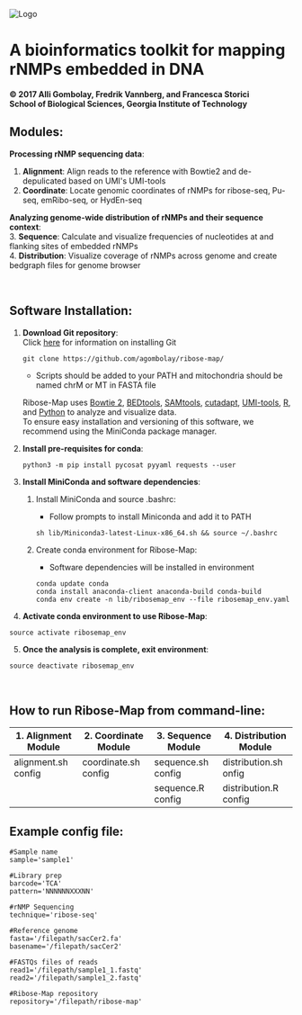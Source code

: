 ![Logo](https://github.com/agombolay/ribose-map/blob/master/logo.png)
# A bioinformatics toolkit for mapping rNMPs embedded in DNA
**© 2017 Alli Gombolay, Fredrik Vannberg, and Francesca Storici**  
**School of Biological Sciences, Georgia Institute of Technology**

## Modules:
**Processing rNMP sequencing data**:  
1. **Alignment**: Align reads to the reference with Bowtie2 and de-depulicated based on UMI's UMI-tools  
2. **Coordinate**: Locate genomic coordinates of rNMPs for ribose-seq, Pu-seq, emRibo-seq, or HydEn-seq  

**Analyzing genome-wide distribution of rNMPs and their sequence context**:  
3. **Sequence**: Calculate and visualize frequencies of nucleotides at and flanking sites of embedded rNMPs  
4. **Distribution**: Visualize coverage of rNMPs across genome and create bedgraph files for genome browser  
 
&nbsp;
## Software Installation:

1. **Download Git repository**:  
    Click [here](https://git-scm.com/book/en/v2/Getting-Started-Installing-Git) for information on installing Git
    ```
    git clone https://github.com/agombolay/ribose-map/
    ```
    * Scripts should be added to your PATH and mitochondria should be named chrM or MT in FASTA file 

    Ribose-Map uses [Bowtie 2](https://sourceforge.net/projects/bowtie-bio/files/bowtie2/2.3.1), [BEDtools](http://bedtools.readthedocs.io/en/latest/content/installation.html), [SAMtools](http://www.htslib.org/download/), [cutadapt](http://cutadapt.readthedocs.io/en/stable/), [UMI-tools](https://github.com/CGATOxford/UMI-tools), [R](https://cran.r-project.org/), and [Python](https://www.python.org/) to analyze and visualize data.  
To ensure easy installation and versioning of this software, we recommend using the MiniConda package manager.

2. **Install pre-requisites for conda**:
     ```
     python3 -m pip install pycosat pyyaml requests --user
     ```

3. **Install MiniConda and software dependencies**:  

     1. Install MiniConda and source .bashrc:  
        * Follow prompts to install Miniconda and add it to PATH 
        ```
        sh lib/Miniconda3-latest-Linux-x86_64.sh && source ~/.bashrc
        ```

     2. Create conda environment for Ribose-Map:  
        * Software dependencies will be installed in environment
        ```
        conda update conda
        conda install anaconda-client anaconda-build conda-build
        conda env create -n lib/ribosemap_env --file ribosemap_env.yaml
        ```

4. **Activate conda environment to use Ribose-Map**:
```
source activate ribosemap_env
```

5. **Once the analysis is complete, exit environment**:  
```
source deactivate ribosemap_env
```

&nbsp;
## How to run Ribose-Map from command-line:

| 1. Alignment Module     | 2. Coordinate Module    | 3. Sequence Module      | 4. Distribution Module  |
| ----------------------- | ----------------------- | ----------------------- | ----------------------- |
| alignment.sh config     | coordinate.sh config    | sequence.sh config      | distribution.sh onfig   |
|                         |                         | sequence.R config       | distribution.R config   |

## Example config file:
```
#Sample name
sample='sample1'

#Library prep
barcode='TCA'
pattern='NNNNNNXXXNN'

#rNMP Sequencing
technique='ribose-seq'

#Reference genome
fasta='/filepath/sacCer2.fa'
basename='/filepath/sacCer2'

#FASTQs files of reads
read1='/filepath/sample1_1.fastq'
read2='/filepath/sample1_2.fastq'

#Ribose-Map repository
repository='/filepath/ribose-map'
```
